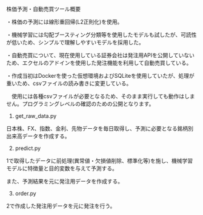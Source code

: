 株価予測・自動売買ツール概要

・株価の予測には線形重回帰(L2正則化)を使用。

・機械学習には勾配ブースティング分類等を使用したモデルも試したが、可読性が低いため、シンプルで理解しやすいモデルを採用した。

・自動売買について、現在使用している証券会社は発注用APIを公開していないため、エクセルのアドインを使用した発注機能を利用して自動売買している。

・作成当初はDockerを使った仮想環境およびSQLiteを使用していたが、処理が重いため、csvファイルの読み書きに変更している。

　使用には各種csvファイルが必要となるため、そのまま実行しても動作はしません。プログラミングレベルの確認のための公開となります。
 

1. get_raw_data.py
 
日本株、FX、指数、金利、先物データを毎日取得し、予測に必要となる銘柄別出来高データを作成する。

2. predict.py
   
1で取得したデータに前処理(異常値・欠損値削除、標準化等)を施し、機械学習モデルに特徴量と目的変数を与えて予測する。

また、予測結果を元に発注用データを作成する。

3. order.py
   
2で作成した発注用データを元に発注を行う。
